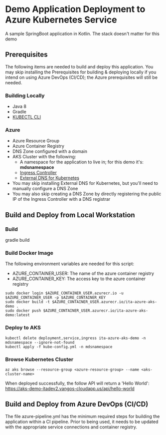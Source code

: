 # Demo Application Deployment to Azure Kubernetes Service

A sample SpringBoot application in Kotlin. The stack doesn't matter for this demo

## Prerequisites

The following items are needed to build and deploy this application. You may skip installing the Prerequisites for
building & deploying locally if you intend on using Azure DevOps (CI/CD); the Azure prerequisites will still be needed.

### Building Locally

- Java 8
- Gradle
- [KUBECTL CLI](https://kubernetes.io/docs/tasks/tools/install-kubectl)

### Azure

- Azure Resource Group
- Azure Container Registry
- DNS Zone configured with a domain
- AKS Cluster with the following:
  - A namespace for the application to live in; for this demo it's: **mdsnamespace**
  - [Ingress Controller](https://docs.microsoft.com/en-us/azure/aks/ingress-basic)
  - [External DNS for Kubernetes](https://github.com/kubernetes-sigs/external-dns/blob/master/docs/tutorials/azure.md)
- You may skip installing External DNS for Kubernetes, but you'll need to manually configure a DNS Zone
- You may also skip creating a DNS Zone by directly registering the public IP of the Ingress Controller with a DNS registrar

## Build and Deploy from Local Workstation

### Build

gradle build

### Build Docker Image

The following environment variables are needed for this script:

- AZURE_CONTAINER_USER: The name of the azure container registry
- AZURE_CONTAINER_KEY: The access key to the azure container registry

```shell script
sudo docker login $AZURE_CONTAINER_USER.azurecr.io -u $AZURE_CONTAINER_USER -p $AZURE_CONTAINER_KEY
sudo docker build -t $AZURE_CONTAINER_USER.azurecr.io/ita-azure-aks-demo .
sudo docker push $AZURE_CONTAINER_USER.azurecr.io/ita-azure-aks-demo:latest
```

### Deploy to AKS

```shell script
kubectl delete deployment,service,ingress ita-azure-aks-demo -n mdsnamespace --ignore-not-found
kubectl apply -f kube-config.yml -n mdsnamespace
```

### Browse Kubernetes Cluster

```shell script
az aks browse --resource-group <azure-resource-group> --name <aks-cluster-name>
```

When deployed successfully, the follow API will return a 'Hello World':
<https://aks-demo-itadev2.vangos-cloudapp.us/api/hello-world>

## Build and Deploy from Azure DevOps (CI/CD)

The file azure-pipeline.yml has the minimum required steps for building the application within a CI pipeline.
Prior to being used, it needs to be updated with the appropriate service connections and container registry.
